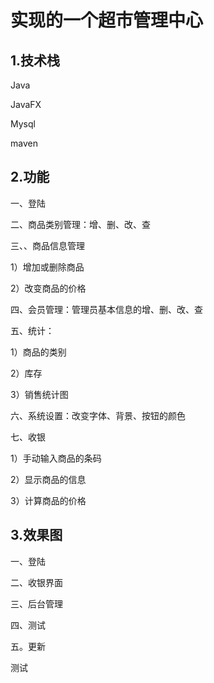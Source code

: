 # 实现的一个超市管理中心
## 1.技术栈
Java

JavaFX

Mysql

maven
## 2.功能
一、登陆

二、商品类别管理：增、删、改、查

三、、商品信息管理

1）增加或删除商品

2）改变商品的价格

四、会员管理：管理员基本信息的增、删、改、查

五、统计：

1）商品的类别

2）库存

3）销售统计图

六、系统设置：改变字体、背景、按钮的颜色

七、收银

1）手动输入商品的条码

2）显示商品的信息

3）计算商品的价格
## 3.效果图
一、登陆

二、收银界面

三、后台管理

四、测试

五。更新



测试
